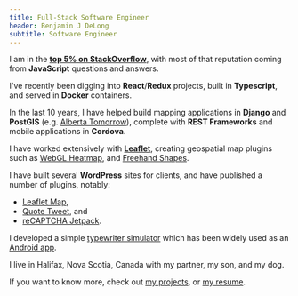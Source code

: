 ```yaml
---
title: Full-Stack Software Engineer
header: Benjamin J DeLong
subtitle: Software Engineer
---
```


I am in the **[top 5% on StackOverflow](https://stackoverflow.com/users/488784/bozdoz)**, with most of that reputation coming from **JavaScript** questions and answers.

I've recently been digging into **React**/**Redux** projects, built in **Typescript**, and served in **Docker** containers.

In the last 10 years, I have helped build mapping applications in **Django** and **PostGIS** (e.g. [Alberta Tomorrow](/projects/alberta-tomorrow)), complete with **REST Frameworks** and mobile applications in **Cordova**.

I have worked extensively with **[Leaflet](http://leafletjs.com/)**, creating geospatial map plugins such as [<i class="fa fa-github"></i> WebGL Heatmap](https://github.com/ursudio/leaflet-webgl-heatmap), and [<i class="fa fa-github"></i> Freehand Shapes](https://github.com/bozdoz/leaflet-freehandshapes).

I have built several **WordPress** sites for clients, and have published a number of plugins, notably:

- [<i class="fa fa-wordpress"></i> Leaflet Map](https://wordpress.org/plugins/leaflet-map/),
- [<i class="fa fa-wordpress"></i> Quote Tweet](https://wordpress.org/plugins/quote-tweet/), and
- [<i class="fa fa-wordpress"></i> reCAPTCHA Jetpack](https://wordpress.org/plugins/recaptcha-jetpack/).

I developed a simple [typewriter simulator](/projects/typewrite-something) which has been widely used as an [Android app](https://play.google.com/store/apps/details?id=com.phonegap.typewritesomething).

I live in Halifax, Nova Scotia, Canada with my partner, my son, and my dog.

If you want to know more, check out [my projects](/projects), or [my resume](/resume).
